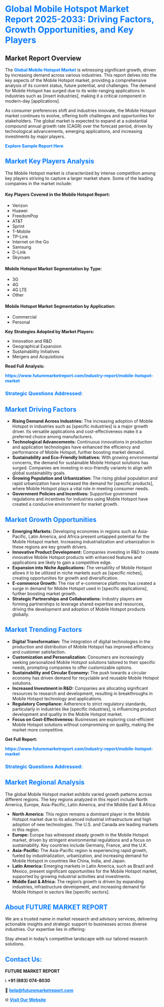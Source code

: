 <h1 style="color: #007BFF;">Global Mobile Hotspot Market Report 2025-2033: Driving Factors, Growth Opportunities, and Key Players</h1>

<section id="overview">
<h2>Market Report Overview</h2>
<p>The <a href="https://www.futuremarketreport.com/industry-report/mobile-hotspot-market" style="color: #007BFF; text-decoration: none;"><strong>Global Mobile Hotspot Market</strong></a> is witnessing significant growth, driven by increasing demand across various industries. This report delves into the key aspects of the Mobile Hotspot market, providing a comprehensive analysis of its current status, future potential, and challenges. The demand for Mobile Hotspot has surged due to its wide-ranging applications in industries such as [insert industries], making it a critical component in modern-day [applications].</p>
<p>As consumer preferences shift and industries innovate, the Mobile Hotspot market continues to evolve, offering both challenges and opportunities for stakeholders. The global market is expected to expand at a substantial compound annual growth rate (CAGR) over the forecast period, driven by technological advancements, emerging applications, and increasing investments by major players.</p>
</section>

<section id="overview">
<p><a href="https://www.futuremarketreport.com/request-sample/reportId=75530" style="color: #007BFF; text-decoration: none;"><strong>Explore Sample Report Here</strong></a></p>
</section>

<section id="key-players">
<h2 style="color: #007BFF;">Market Key Players Analysis</h2>
<p>The Mobile Hotspot market is characterized by intense competition among key players striving to capture a larger market share. Some of the leading companies in the market include:</p>
<h4>Key Players Covered in the Mobile Hotspot Report:</h4>
<ul><li>Verizon</li><li>Huawei</li><li>FreedomPop</li><li>AT&amp;T</li><li>Sprint</li><li>T-Mobile</li><li>TP-Link</li><li>Internet on the Go</li><li>Samsung</li><li>D-Link</li><li>Skyroam</li></ul>
<h4>Mobile Hotspot Market Segmentation by Type:</h4>
<ul><li>3G</li><li>4G</li><li>4G LTE</li><li>Other</li></ul>

<h4>Mobile Hotspot Market Segmentation by Application:</h4>
<ul><li>Commercial</li><li>Personal</li></ul>
<p><strong>Key Strategies Adopted by Market Players:</strong></p>
<ul>
<li>Innovation and R&D</li>
<li>Geographical Expansion</li>
<li>Sustainability Initiatives</li>
<li>Mergers and Acquisitions</li>
</ul>
</section>

<section>
<p><strong>Read Full Analysis: </strong></p><a href="https://www.futuremarketreport.com/industry-report/mobile-hotspot-market" style="color: #007BFF; text-decoration: none;"><strong>https://www.futuremarketreport.com/industry-report/mobile-hotspot-market</strong></a>
<h3 style="color: #007BFF;">Strategic Questions Addressed:</h3>
</section>

<section id="driving-factors">
<h2 style="color: #007BFF;">Market Driving Factors</h2>
<ul>
<li><strong>Rising Demand Across Industries:</strong> The increasing adoption of Mobile Hotspot in industries such as [specific industries] is a major growth driver. Its versatile applications and cost-effectiveness make it a preferred choice among manufacturers.</li>
<li><strong>Technological Advancements:</strong> Continuous innovations in production and application technologies have enhanced the efficiency and performance of Mobile Hotspot, further boosting market demand.</li>
<li><strong>Sustainability and Eco-Friendly Initiatives:</strong> With growing environmental concerns, the demand for sustainable Mobile Hotspot solutions has surged. Companies are investing in eco-friendly variants to align with global sustainability goals.</li>
<li><strong>Growing Population and Urbanization:</strong> The rising global population and rapid urbanization have increased the demand for [specific products], where Mobile Hotspot plays a vital role in meeting consumer needs.</li>
<li><strong>Government Policies and Incentives:</strong> Supportive government regulations and incentives for industries using Mobile Hotspot have created a conducive environment for market growth.</li>
</ul>
</section>

<section id="growth-opportunities">
<h2 style="color: #007BFF;">Market Growth Opportunities</h2>
<ul>
<li><strong>Emerging Markets:</strong> Developing economies in regions such as Asia-Pacific, Latin America, and Africa present untapped potential for the Mobile Hotspot market. Increasing industrialization and urbanization in these regions are key growth drivers.</li>
<li><strong>Innovative Product Development:</strong> Companies investing in R&D to create innovative Mobile Hotspot products with enhanced features and applications are likely to gain a competitive edge.</li>
<li><strong>Expansion into Niche Applications:</strong> The versatility of Mobile Hotspot allows it to be utilized in niche markets such as [specific niches], creating opportunities for growth and diversification.</li>
<li><strong>E-commerce Growth:</strong> The rise of e-commerce platforms has created a surge in demand for Mobile Hotspot used in [specific applications], further boosting market growth.</li>
<li><strong>Strategic Partnerships and Collaborations:</strong> Industry players are forming partnerships to leverage shared expertise and resources, driving the development and adoption of Mobile Hotspot products globally.</li>
</ul>
</section>

<section id="trending-factors">
<h2 style="color: #007BFF;">Market Trending Factors</h2>
<ul>
<li><strong>Digital Transformation:</strong> The integration of digital technologies in the production and distribution of Mobile Hotspot has improved efficiency and customer satisfaction.</li>
<li><strong>Customization and Personalization:</strong> Consumers are increasingly seeking personalized Mobile Hotspot solutions tailored to their specific needs, prompting companies to offer customizable options.</li>
<li><strong>Sustainability and Circular Economy:</strong> The push towards a circular economy has driven demand for recyclable and reusable Mobile Hotspot solutions.</li>
<li><strong>Increased Investment in R&D:</strong> Companies are allocating significant resources to research and development, resulting in breakthroughs in Mobile Hotspot technology and applications.</li>
<li><strong>Regulatory Compliance:</strong> Adherence to strict regulatory standards, particularly in industries like [specific industries], is influencing product development and quality in the Mobile Hotspot market.</li>
<li><strong>Focus on Cost-Effectiveness:</strong> Businesses are exploring cost-efficient Mobile Hotspot solutions without compromising on quality, making the market more competitive.</li>
</ul>
</section>

<section>
<p><strong>Get Full Report: </strong></p><a href="https://www.futuremarketreport.com/industry-report/mobile-hotspot-market" style="color: #007BFF; text-decoration: none;"><strong>https://www.futuremarketreport.com/industry-report/mobile-hotspot-market</strong></a>
<h3 style="color: #007BFF;">Strategic Questions Addressed:</h3>
</section>


<section id="regional-analysis">
<h2 style="color: #007BFF;">Market Regional Analysis</h2>
<p>The global Mobile Hotspot market exhibits varied growth patterns across different regions. The key regions analyzed in this report include North America, Europe, Asia-Pacific, Latin America, and the Middle East & Africa:</p>
<ul>
<li><strong>North America:</strong> This region remains a dominant player in the Mobile Hotspot market due to its advanced industrial infrastructure and high adoption of new technologies. The U.S. and Canada are leading markets in this region.</li>
<li><strong>Europe:</strong> Europe has witnessed steady growth in the Mobile Hotspot market, driven by stringent environmental regulations and a focus on sustainability. Key countries include Germany, France, and the U.K.</li>
<li><strong>Asia-Pacific:</strong> The Asia-Pacific region is experiencing rapid growth, fueled by industrialization, urbanization, and increasing demand for Mobile Hotspot in countries like China, India, and Japan.</li>
<li><strong>Latin America:</strong> Emerging markets in Latin America, such as Brazil and Mexico, present significant opportunities for the Mobile Hotspot market, supported by growing industrial activities and investments.</li>
<li><strong>Middle East & Africa:</strong> The region’s growth is driven by expanding industries, infrastructure development, and increasing demand for Mobile Hotspot in sectors like [specific sectors].</li>
</ul>
</section>

<footer>
<h2 style="color: #007BFF;">About FUTURE MARKET REPORT</h2>
<p>We are a trusted name in market research and advisory services, delivering actionable insights and strategic support to businesses across diverse industries. Our expertise lies in offering:</p>

<p>Stay ahead in today’s competitive landscape with our tailored research solutions.</p>

<h2 style="color: #007BFF;">Contact Us:</h2>
<p><strong>FUTURE MARKET REPORT</strong></p>
<p>📞 <strong>+91 (883) 074-8030</strong></p>
<p>📧 <strong><a href="mailto:help@futuremarketreport.com" style="color: #007BFF;">help@futuremarketreport.com</a></strong></p>
<p>🌐 <strong><a href="https://www.futuremarketreport.com/" style="color: #007BFF;">Visit Our Website</a></strong></p>
</footer>
